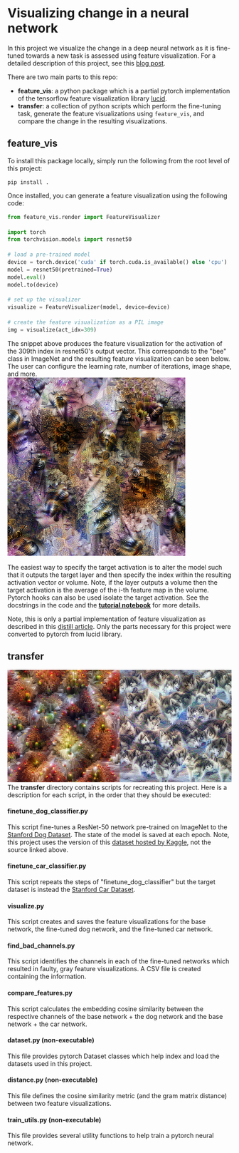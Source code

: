 # Visualizing change in a neural network
In this project we visualize the change in a deep neural network as it is fine-tuned towards a new task is assessed using feature visualization. For a detailed description of this project, see this [blog post](https://towardsdatascience.com/visualizing-change-in-neural-networks-eea86529a9f3).

There are two main parts to this repo:
- **feature_vis**: a python package which is a partial pytorch implementation of the tensorflow feature visualization library [lucid](https://github.com/tensorflow/lucid).
- **transfer**: a collection of python scripts which perform the fine-tuning task, generate the feature visualizations using `feature_vis`, and compare the change in the resulting visualizations.

## feature_vis

To install this package locally, simply run the following from the root level of this project:
```
pip install .
```
Once installed, you can generate a feature visualization using the following code:
```python
from feature_vis.render import FeatureVisualizer

import torch
from torchvision.models import resnet50

# load a pre-trained model
device = torch.device('cuda' if torch.cuda.is_available() else 'cpu')
model = resnet50(pretrained=True)
model.eval()
model.to(device)

# set up the visualizer
visualize = FeatureVisualizer(model, device=device)

# create the feature visualization as a PIL image
img = visualize(act_idx=309)
```
The snippet above produces the feature visualization for the activation of the 309th index in resnet50's output vector. This corresponds to the "bee" class in ImageNet and the resulting feature visualization can be seen below. The user can configure the learning rate, number of iterations, image shape, and more.  
![Bee feature visualization](https://raw.githubusercontent.com/martin-chobanyan/transfer-visualization/master/resources/bee-visualization.png)

The easiest way to specify the target activation is to alter the model such that it outputs the target layer and then specify the index within the resulting activation vector or volume. Note, if the layer outputs a volume then the target activation is the average of the i-th feature map in the volume. Pytorch hooks can also be used isolate the target activation. See the docstrings in the code and the **[tutorial notebook](https://github.com/martin-chobanyan/transfer-visualization/blob/master/feature_vis_tutorial.ipynb)** for more details.  

Note, this is only a partial implementation of feature visualization as described in this [distill article](https://distill.pub/2017/feature-visualization/). Only the parts necessary for this project were converted to pytorch from lucid library.

## transfer
![Feature visualization change example](https://raw.githubusercontent.com/martin-chobanyan/transfer-visualization/master/resources/rank14_channel1276.png)  
The **transfer** directory contains scripts for recreating this project. Here is a description for each script, in the order that they should be executed:
#### finetune_dog_classifier.py
This script fine-tunes a ResNet-50 network pre-trained on ImageNet to the [Stanford Dog Dataset](http://vision.stanford.edu/aditya86/ImageNetDogs/). The state of the model is saved at each epoch.
Note, this project uses the version of this [dataset hosted by Kaggle](https://www.kaggle.com/c/dog-breed-identification/data), not the source linked above.
#### finetune_car_classifier.py
This script repeats the steps of "finetune_dog_classifier" but the target dataset is instead the [Stanford Car Dataset](https://ai.stanford.edu/~jkrause/cars/car_dataset.html). 
#### visualize.py
This script creates and saves the feature visualizations for the base network, the fine-tuned dog network, and the fine-tuned car network.
#### find_bad_channels.py
This script identifies the channels in each of the fine-tuned networks which resulted in faulty, gray feature visualizations. A CSV file is created containing the information.
#### compare_features.py
This script calculates the embedding cosine similarity between the respective channels of the base network + the dog network and the base network + the car network.
#### dataset.py (non-executable)
This file provides pytorch Dataset classes which help index and load the datasets used in this project.
#### distance.py (non-executable)
This file defines the cosine similarity metric (and the gram matrix distance) between two feature visualizations.
#### train_utils.py (non-executable)
This file provides several utility functions to help train a pytorch neural network.
